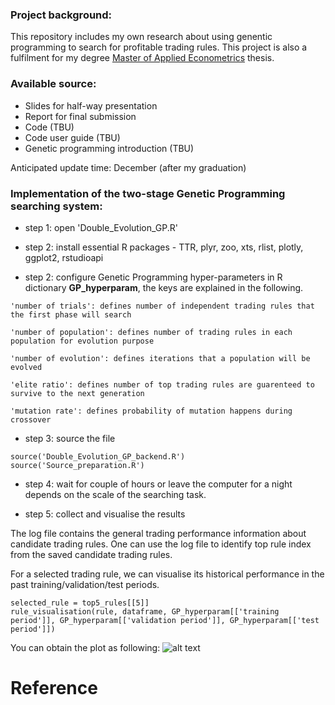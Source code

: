 ### Project background: 

This repository includes my own research about using genentic programming to search for profitable trading rules. 
This project is also a fulfilment for my degree [Master of Applied Econometrics](https://handbook.unimelb.edu.au/2018/courses/mc-appecon) thesis. 

### Available source:

* Slides for half-way presentation
* Report for final submission
* Code (TBU)
* Code user guide (TBU)
* Genetic programming introduction (TBU)


Anticipated update time: December (after my graduation)


### Implementation of the two-stage Genetic Programming searching system: 

* step 1: open 'Double_Evolution_GP.R'

* step 2: install essential R packages - TTR, plyr, zoo, xts, rlist, plotly, ggplot2, rstudioapi

* step 2: configure Genetic Programming hyper-parameters in R dictionary **GP_hyperparam**, the keys are explained in the following.
```
'number of trials': defines number of independent trading rules that the first phase will search

'number of population': defines number of trading rules in each population for evolution purpose

'number of evolution': defines iterations that a population will be evolved

'elite ratio': defines number of top trading rules are guarenteed to survive to the next generation

'mutation rate': defines probability of mutation happens during crossover

```

* step 3: source the file
```
source('Double_Evolution_GP_backend.R')
source('Source_preparation.R')
```

* step 4: wait for couple of hours or leave the computer for a night depends on the scale of the searching task.

* step 5: collect and visualise the results

The log file contains the general trading performance information about candidate trading rules. One can use the log file to identify top rule index from the saved candidate trading rules. 

For a selected trading rule, we can visualise its historical performance in the past training/validation/test periods.
```
selected_rule = top5_rules[[5]]
rule_visualisation(rule, dataframe, GP_hyperparam[['training period']], GP_hyperparam[['validation period']], GP_hyperparam[['test period']])
```
You can obtain the plot as following:
![alt text](https://github.com/ZelinC/Trading-rule-searching-Genetic-Programming-two-phase-searching-methodology/blob/master/sample_rule_performance.png)





# Reference
